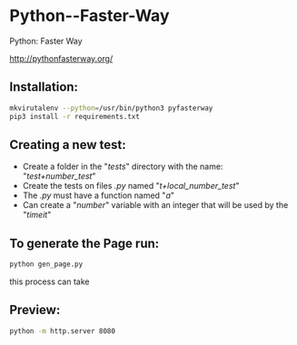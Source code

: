 Python--Faster-Way
==================

Python: Faster Way

http://pythonfasterway.org/

Installation:
-------------
```bash
mkvirutalenv --python=/usr/bin/python3 pyfasterway
pip3 install -r requirements.txt
```

Creating a new test: 
--------------------

* Create a folder in the "_tests_" directory with the name: "_test+number_test_" 
* Create the tests on files _.py_ named "_t+local_number_test_" 
* The _.py_ must have a function named "_a_" 
* Can create a "_number_" variable with an integer that will be used by the "_timeit_" 

To generate the Page run:
-------------------------
```bash
python gen_page.py
```
this process can take

Preview:
--------
```bash
python -m http.server 8080
```
